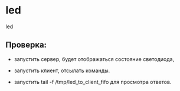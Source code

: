# led
led

## Проверка:

- запустить сервер, будет отображаться состояние светодиода,

- запустить клиент, отсылать команды.

- запустить  tail -f /tmp/led_to_client_fifo для просмотра ответов.
